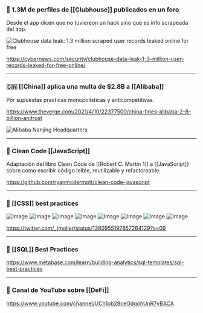### 🎤 1.3M de perfiles de [[Clubhouse]] publicados en un foro

Desde el app dicen que no tuviereon un hack sino que es info scrapeada del app.

![Clubhouse data leak: 1.3 million scraped user records leaked online for free](https://cybernews.com/wp-content/uploads/2021/04/clubhouse-data-leak-featured-image-750x375.jpg)

https://cybernews.com/security/clubhouse-data-leak-1-3-million-user-records-leaked-for-free-online/

---

### 🇨🇳 [[China]] aplica una multa de $2.8B a [[Alibaba]]

Por supuestas practicas monopolísticas y anticompetitivas.

https://www.theverge.com/2021/4/10/22377500/china-fines-alibaba-2-8-billion-anitrust

![Alibaba Nanjing Headquarters](https://cdn.vox-cdn.com/thumbor/wrXHHLa5wQ-9FfUB6mm6U83pRO4=/0x0:3500x2333/1200x800/filters:focal(1302x392:1862x952)/cdn.vox-cdn.com/uploads/chorus_image/image/69107212/1311787370.0.jpg)

---

### 🔗 Clean Code [[JavaScript]]

Adaptación del libro Clean Code de [[Robert C. Martin 1]] a [[JavaScript]] sobre como escribir código leible, reutilizable y refactoreable.

https://github.com/ryanmcdermott/clean-code-javascript

---

### 🔗 [[CSS]] best practices

![Image](https://pbs.twimg.com/media/EyojNR7WEAMpN7h?format=jpg&name=4096x4096)
![Image](https://pbs.twimg.com/media/EyojNR-W8AgjGGn?format=jpg&name=4096x4096)
![Image](https://pbs.twimg.com/media/EyojNSNWYAEjPcm?format=jpg&name=4096x4096)
![Image](https://pbs.twimg.com/media/EyojNSiXEAMcE9X?format=jpg&name=4096x4096)
![Image](https://pbs.twimg.com/media/EyojZZyXIAYh43s?format=jpg&name=4096x4096)
![Image](https://pbs.twimg.com/media/EyojZb-XAAARwJK?format=jpg&name=4096x4096)
![Image](https://pbs.twimg.com/media/EyojZZ6WEAY7-Iy?format=jpg&name=4096x4096)
![Image](https://pbs.twimg.com/media/EyojZazWQAEoeoF?format=jpg&name=4096x4096)

https://twitter.com/_jmoller/status/1380955197657264129?s=09

---

### 🔗 [[SQL]] Best Practices

https://www.metabase.com/learn/building-analytics/sql-templates/sql-best-practices

---

### 🔗 Canal de YouTube sobre [[DeFi]]

https://www.youtube.com/channel/UCh1ob28ceGdqohUnR7vBACA